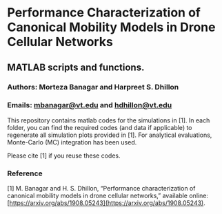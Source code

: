 # Performance Characterization of Canonical Mobility Models in Drone Cellular Networks

## MATLAB scripts and functions.

### Authors: Morteza Banagar and Harpreet S. Dhillon

### Emails: mbanagar@vt.edu and hdhillon@vt.edu

This repository contains matlab codes for the simulations in [1]. In each folder, you can find the required codes (and data if applicable) to regenerate all simulation plots provided in [1]. For analytical evaluations, Monte-Carlo (MC) integration has been used.

Please cite [1] if you reuse these codes.

### Reference

[1] M. Banagar and H. S. Dhillon, “Performance characterization of canonical mobility models in drone cellular networks,” available online: [https://arxiv.org/abs/1908.05243](https://arxiv.org/abs/1908.05243).

